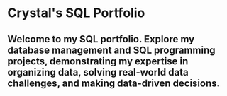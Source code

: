 # Crystal's SQL Portfolio
## Welcome to my SQL portfolio. Explore my database management and SQL programming projects, demonstrating my expertise in organizing data, solving real-world data challenges, and making data-driven decisions.
